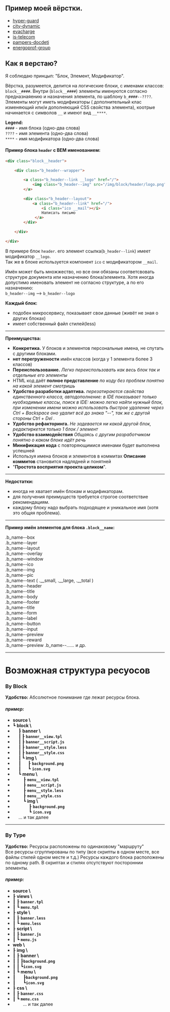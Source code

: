 
## Пример моей вёрстки.  

* [hyper-guard](html.andy87.ru/hyper-guard/index.html)
* [city-dynamic](html.andy87.ru/intermobility/city-dynamic/index.html)
* [evacharge](html.andy87.ru/intermobility/evacharge/index.html)
* [is-telecom](html.andy87.ru/intermobility/is-telecom/index.html)
* [pampers-docdeti](html.andy87.ru/pampers-docdeti.pgbonus/index.html)
* [energoprof-group](https://energoprof-group.ru)

## Как я верстаю?  

Я соблюдаю принцып: "Блок, Элемент, Модификатор".  

Вёрстка, разумеется, делится на логические блоки, с именами классов: `block__####`. Внутри (`block__####`) элементы 
именуются согласно предназнаяению и назначения элемента, по шаблону `b_####--????`. Элементы могут иметь модификаторы (
дополнительный клас изменяющий или/и дополняющий CSS свойства элемента), коотрые начинается с символов `__` 
 и имеют вид `__****`.

**Legend:**  
`####` - имя блока (одно-два слова)  
`????` - имя элемента (одно-два слова)  
`****` - имя модификатора (одно-два слова)

#### Пример блока `header` c BEM именованием:  
```HTML
<div class="block__header">
    
    <div class="b_header--wrapper">
        
        <a class="b_header--link __logo" href="/">
            <img class="b_header--img" src="/img/block/header/logo.png" alt="" />
        </a>
        
        <div class="b_header--layout">
            <a class="b_header--link" href="/">
                <i class="ico __mail"></i>
                Написать письмо
             </a>
        </div>
        
    </div>
    
</div>
```

В примере блок `header`. его элемент ссылка(`b_header--link`) имеет модификатор `__logo`.  
Так же в блоке используется компонент `ico` с модификатором `__mail`.

Имён может быть множжество, но все они обязаны соответсвовать структуре документа или назначению блока/элемента.
Хотя иногда допустимо именовать элемент не согласно структуре, а по его назначению:  
`b_header--img` --> `b_header--logo`

**Каждый блок:**
- подобен микросервису, показывает свои данные (живёт не зная о других блоках)
- имеет собственный файл стилей(less)  

-----  

**Преимущества:**
- **Конкретика.** У блоков и элементов персональные имена, не спутать с другими блоками.
- **нет перегружености** имён классов (когда у 1 элемента более 3 классов)
- **Переиспользование.** *Легко переиспользовать как весь блок так и отдельные его элементы*
- HTML код даёт **полное представление** *по коду без проблем понятно на какой элемент смотришь*
- **Удобство разработки адаптива.** *перезатираются свойства единственного класса, 
автодополнение: в IDE показывает только нуобходимые классы, поиск в IDE: можно легко найти нужный блок, 
при изменении имени можно использовать быстрое удаление через Ctrl +  Backspace оно удалит всё до знака "--", 
так же с другой стороны Ctrl + Del .*
- **Удобство рефакторинга.** *Не задевается ни какой другой блок, редактиркется только 1 блок / элемент*
- **Удобство взаимодействия** *Общаясь с другим разработчиком понятно о каком блоке идёт речь*
- **Минификация кода** с повторяющимися именами будет выполнена успешней
- Используя имена блоков и элементов в коммитах **Описание коммитов** становится надлядней и понятней
- "**Простота восприятия проекта целиком**".

-----  

**Недостатки:**
- иногда не хватает имён блокам и модификаторам.  
- для получения преимуществ требуется строгое соответствие рекомендациям.  
- каждому блоку надо выбрать подходящее и уникальное имя (хотя это общяя проблема).

-----  

**Пример имён элементов для блока `.block__name`:**  

.b_name--box  
.b_name--layer  
.b_name--layout  
.b_name--overlay  
.b_name--window  
.b_name--ico  
.b_name--img  
.b_name--pic  
.b_name--text ( .__small, .__large, .__total )  
.b_name--header  
.b_name--title  
.b_name--body  
.b_name--footer  
.b_name--title  
.b_name--form  
.b_name--label  
.b_name--button  
.b_name--input   
.b_name--preview  
.b_name--reward  
.b_name--preview
.b_name--......  и др.

-----  

# Возможная структура ресуосов  

### By Block  
**Удобство:** Абсолютное понимание где лежат ресурсы блока.  
#### *пример:*  
- **source \\**  
- ┗ **block \\**  
-   ┠ **banner \\**  
-   ┃ ┠ **`banner__view.tpl`**  
-   ┃ ┠ **`banner__script.js`**  
-   ┃ ┠ **`banner__style.less`**  
-   ┃ ┠ **`banner__style.css`**  
-   ┃ ┗ **img \\**  
-   ┃   ┠ **`background.png`**  
-   ┃   ┗ **`icon.svg`**  
-   ┗ **menu \\**  
-     ┠ **`menu__view.tpl`**  
-     ┠ **`menu__script.js`**  
-     ┠ **`menu__style.less`**  
-     ┠ **`menu__style.css`**  
-     ┗ **img \\**  
-       ┠ **`background.png`**  
-       ┗ **`icon.svg`**  
-   ... и так далее
-----  

### By Type  

**Удобство:** Ресурсы расположены по одинаковому "маршруту"  
Все ресурсы сгруппированы по типу (все скрипты в одном месте, все файлы стилей одном месте и т.д.) 
Ресурсы каждого блока расположены по одному path. В скриптах и стилях отсутствуют постороннии элементы.  
#### *пример:*  
- **source \\**
- ┠ **views \\**
- ┃ ┠ **`banner.tpl`**  
- ┃ ┗ **`menu.tpl`**  
- ┠ **style \\**
- ┃ ┠ **`banner.less`**  
- ┃ ┗ **`menu.less`**  
- ┠ **script \\**  
- ┃ ┠ **`banner.js`**  
- ┃ ┗ **`menu.js`**  
- **web \\**  
- ┠ **img \\**  
- ┃ ┠ **banner \\**  
- ┃ ┃  ┠**`background.png`**  
- ┃ ┃  ┗**`icon.svg`**  
- ┃ ┗ **menu \\**  
- ┃    ┠**`background.png`**  
- ┃    ┗**`icon.svg`**  
- ┠ **css \\**  
- ┃ ┠ **`banner.css`**  
- ┃ ┗ **`menu.css`**  
-    ... и так далее  